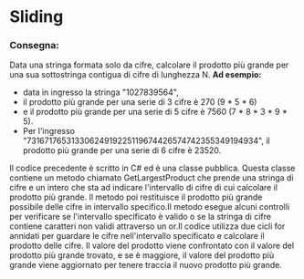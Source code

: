 # Sliding
### Consegna:
Data una stringa formata solo da cifre, calcolare il prodotto più grande per una sua sottostringa contigua di cifre di lunghezza N.
**Ad esempio:**
- data in ingresso la stringa "1027839564", 
- il prodotto più grande per una serie di 3 cifre è 270 (9 * 5 * 6)
- e il prodotto più grande per una serie di 5 cifre è 7560 (7 * 8 * 3 * 9 * 5).
- Per l'ingresso "73167176531330624919225119674426574742355349194934", il prodotto più grande per una serie di 6 cifre è 23520.

Il codice precedente è scritto in C# ed è una classe pubblica. Questa classe contiene un metodo chiamato GetLargestProduct che prende una stringa di cifre e un intero che sta ad indicare l'intervallo di cifre di cui calcolare il prodotto più grande. Il metodo poi restituisce il prodotto più grande possibile delle cifre in intervallo specifico.Il metodo esegue alcuni controlli per verificare se l'intervallo specificato è valido o se la stringa di cifre contiene caratteri non validi attraverso un or.Il codice utilizza due cicli for annidati per guardare le cifre nell'intervallo specificato e calcolare il prodotto delle cifre. Il valore del prodotto viene confrontato con il valore del prodotto più grande trovato, e se è maggiore, il valore del prodotto più grande viene aggiornato per tenere traccia il nuovo prodotto più grande.

